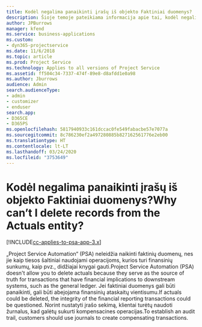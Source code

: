 ```yaml
---
title: Kodėl negalima panaikinti įrašų iš objekto Faktiniai duomenys?
description: Šioje temoje pateikiama informacija apie tai, kodėl negalima panaikinti įrašo iš faktinės reikšmės objekto.
author: JPBurrows
manager: kfend
ms.service: business-applications
ms.custom:
- dyn365-projectservice
ms.date: 11/6/2018
ms.topic: article
ms.prod: Project Service
ms.technology: Applies to all versions of Project Service
ms.assetid: ff504c34-7337-474f-89e8-d8afdd1e0a98
ms.author: Jburrows
audience: Admin
search.audienceType:
- admin
- customizer
- enduser
search.app:
- D365CE
- D365PS
ms.openlocfilehash: 5817940933c161dccac0fe549fabacbe57e7077a
ms.sourcegitcommit: 8c786230ef2a497280885b827162561776e2eb00
ms.translationtype: HT
ms.contentlocale: lt-LT
ms.lasthandoff: 03/24/2020
ms.locfileid: "3753649"
---
```

# <a name="why-cant-i-delete-records-from-the-actuals-entity"></a><span data-ttu-id="91916-103">Kodėl negalima panaikinti įrašų iš objekto Faktiniai duomenys?</span><span class="sxs-lookup"><span data-stu-id="91916-103">Why can’t I delete records from the Actuals entity?</span></span>

[!INCLUDE[cc-applies-to-psa-app-3.x](../includes/cc-applies-to-psa-app-3x.md)]

<span data-ttu-id="91916-104">„Project Service Automation“ (PSA) neleidžia naikinti faktinių duomenų, nes jie kaip tiesos šaltiniai naudojami operacijoms, kurios turi finansinių sunkumų, kaip pvz., didžiajai knygai gauti.</span><span class="sxs-lookup"><span data-stu-id="91916-104">Project Service Automation (PSA) doesn't allow you to delete actuals because they serve as the source of truth for transactions that have financial implications to downstream systems, such as the general ledger.</span></span> <span data-ttu-id="91916-105">Jei faktiniai duomenys gali būti panaikinti, gali būti abejojama finansinių ataskaitų vientisumu.</span><span class="sxs-lookup"><span data-stu-id="91916-105">If actuals could be deleted, the integrity of the financial reporting transactions could be questioned.</span></span> <span data-ttu-id="91916-106">Norint nustatyti įrašo sekimą, klientai turėtų naudoti žurnalus, kad galėtų sukurti kompensacines operacijas.</span><span class="sxs-lookup"><span data-stu-id="91916-106">To establish an audit trail, customers should use journals to create compensating transactions.</span></span>

